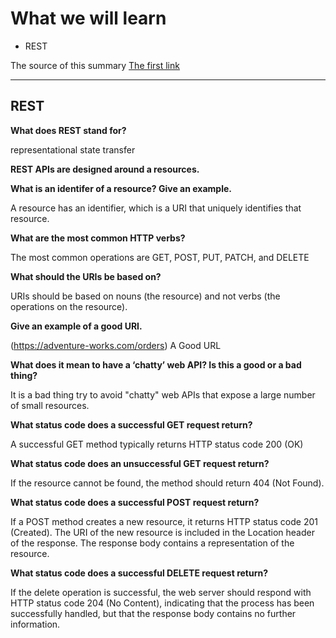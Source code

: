# What we will learn

- REST

The source of this summary [The first link](https://docs.microsoft.com/en-us/azure/architecture/best-practices/api-design)

______________________________________

## REST

**What does REST stand for?**

representational state transfer

**REST APIs are designed around a resources.**

**What is an identifer of a resource? Give an example.**

A resource has an identifier, which is a URI that uniquely identifies that resource.

**What are the most common HTTP verbs?**

The most common operations are GET, POST, PUT, PATCH, and DELETE

**What should the URIs be based on?**

URIs should be based on nouns (the resource) and not verbs (the operations on the resource).

**Give an example of a good URI.**

(https://adventure-works.com/orders) A Good URL

**What does it mean to have a ‘chatty’ web API? Is this a good or a bad thing?**

It is a bad thing try to avoid "chatty" web APIs that expose a large number of small resources.

**What status code does a successful GET request return?**

A successful GET method typically returns HTTP status code 200 (OK)

**What status code does an unsuccessful GET request return?**

If the resource cannot be found, the method should return 404 (Not Found).

**What status code does a successful POST request return?**

If a POST method creates a new resource, it returns HTTP status code 201 (Created). The URI of the new resource is included in the Location header of the response. The response body contains a representation of the resource.

**What status code does a successful DELETE request return?**

If the delete operation is successful, the web server should respond with HTTP status code 204 (No Content), indicating that the process has been successfully handled, but that the response body contains no further information.
